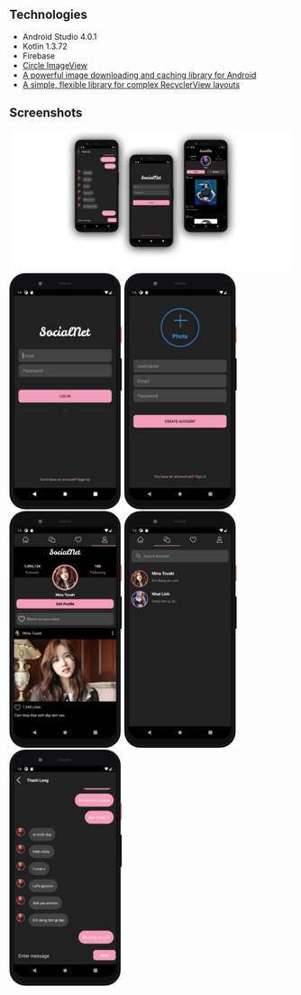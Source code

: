 ## Technologies 
- Android Studio 4.0.1
- Kotlin 1.3.72
- Firebase 
- [Circle ImageView](https://github.com/hdodenhof/CircleImageView)
- [A powerful image downloading and caching library for Android](https://github.com/square/picasso)
- [A simple, flexible library for complex RecyclerView layouts](https://github.com/lisawray/groupie)

## Screenshots 

<div>
  <img src = "images/overview1.png" width = 800 />
  <img src = "images/login.png" width = 200 />
  <img src = "images/register.png" width = 200 />
  <img src = "images/profile.png" width = 200 /> 
  <img src = "images/lastmessage.png" width = 200 /> 
  <img src = "images/chatlog.png" width = 200 />
</div>
